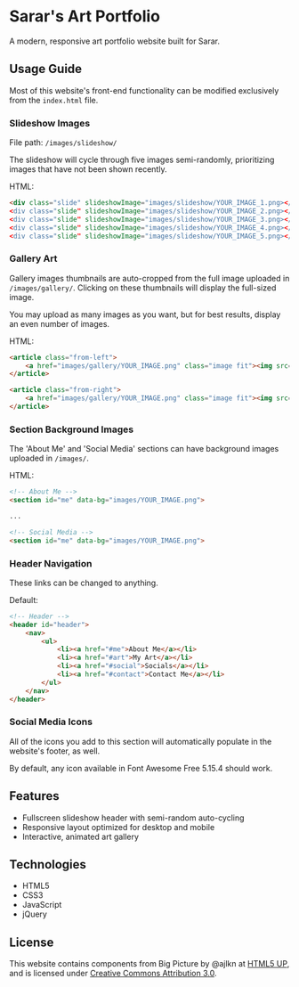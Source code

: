 # Sarar's Art Portfolio

A modern, responsive art portfolio website built for Sarar.

## Usage Guide

Most of this website's front-end functionality can be modified exclusively from the `index.html` file. 

### Slideshow Images

File path: `/images/slideshow/`

The slideshow will cycle through five images semi-randomly, prioritizing images that have not been shown recently. 

HTML:

```html
<div class="slide" slideshowImage="images/slideshow/YOUR_IMAGE_1.png></div>
<div class="slide" slideshowImage="images/slideshow/YOUR_IMAGE_2.png></div>
<div class="slide" slideshowImage="images/slideshow/YOUR_IMAGE_3.png></div>
<div class="slide" slideshowImage="images/slideshow/YOUR_IMAGE_4.png></div>
<div class="slide" slideshowImage="images/slideshow/YOUR_IMAGE_5.png></div>
```

### Gallery Art

Gallery images thumbnails are auto-cropped from the full image uploaded in `/images/gallery/`. Clicking on these thumbnails will display the full-sized image.

You may upload as many images as you want, but for best results, display an even number of images.

HTML:

```html
<article class="from-left">
    <a href="images/gallery/YOUR_IMAGE.png" class="image fit"><img src="images/gallery/YOUR_IMAGE.png" title="This title displays as a caption under the image" alt="Add an alt text description of the image for accessibility" /></a>
</article>

<article class="from-right">
    <a href="images/gallery/YOUR_IMAGE.png" class="image fit"><img src="images/gallery/YOUR_IMAGE.png" title="My amazing artwork" alt="Description of my amazing artwork" /></a>
</article>
```

### Section Background Images

The 'About Me' and 'Social Media' sections can have background images uploaded in `/images/`.

HTML:

```html
<!-- About Me -->
<section id="me" data-bg="images/YOUR_IMAGE.png">

...

<!-- Social Media -->
<section id="me" data-bg="images/YOUR_IMAGE.png">
```

### Header Navigation

These links can be changed to anything.

Default:

```html
<!-- Header -->
<header id="header">
	<nav>
		<ul>
			<li><a href="#me">About Me</a></li>
			<li><a href="#art">My Art</a></li>
			<li><a href="#social">Socials</a></li>
			<li><a href="#contact">Contact Me</a></li>
		</ul>
	</nav>
</header>
```

### Social Media Icons

All of the icons you add to this section will automatically populate in the website's footer, as well.

By default, any icon available in Font Awesome Free 5.15.4 should work.

## Features

- Fullscreen slideshow header with semi-random auto-cycling
- Responsive layout optimized for desktop and mobile
- Interactive, animated art gallery

## Technologies

- HTML5
- CSS3
- JavaScript
- jQuery

## License

This website contains components from Big Picture by @ajlkn at [HTML5 UP](https://html5up.net), and is licensed under [Creative Commons Attribution 3.0](https://creativecommons.org/licenses/by/3.0/).

